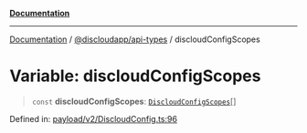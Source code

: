 [**Documentation**](../../../README.md)

***

[Documentation](../../../packages.md) / [@discloudapp/api-types](../README.md) / discloudConfigScopes

# Variable: discloudConfigScopes

> `const` **discloudConfigScopes**: [`DiscloudConfigScopes`](../enumerations/DiscloudConfigScopes.md)[]

Defined in: [payload/v2/DiscloudConfig.ts:96](https://github.com/discloud/discloud.app/blob/5b4e3fe9c701f0b4f5ffa4246f463403d1e47fa1/packages/api-types/payload/v2/DiscloudConfig.ts#L96)
